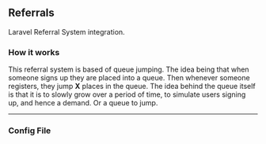 ## Referrals ##
Laravel Referral System integration. 

### How it works ###
This referral system is based of queue jumping. The idea being that when someone signs up they are placed into a queue.
Then whenever someone registers, they jump **X** places in the queue. 
The idea behind the queue itself is that it is to slowly grow over a period of time, to simulate users signing up, and hence a demand. Or a queue to jump.

---

### Config File ###
